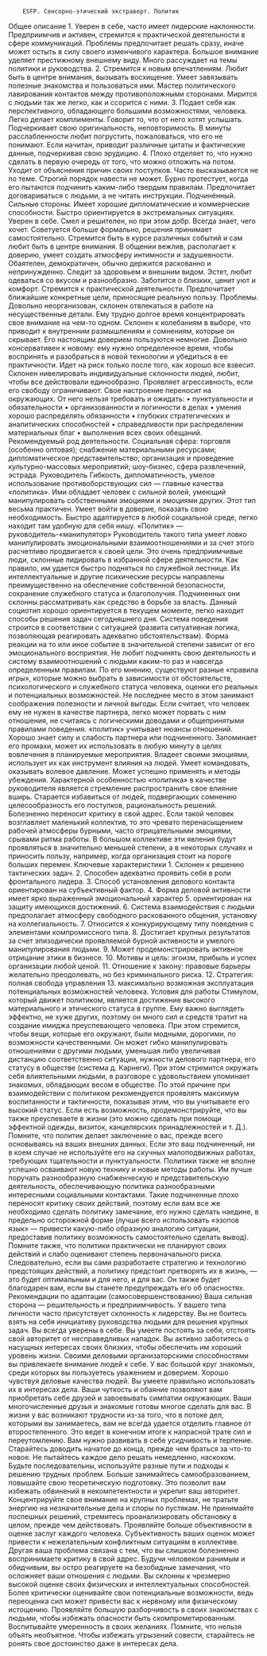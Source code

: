 
 
        ESFP. Сенсорно-этический экстраверт. Политик
Общее описание
    1. Уверен в себе, часто имеет лидерские наклонности. Предприимчив и активен, стремится к практической деятельности в сфере коммуникаций. Проблемы предпочитает решать сразу, иначе может остыть в силу своего изменчивого характера. Большое внимание уделяет престижному внешнему виду. Много рассуждает на темы политики и руководства. 
    2. Стремится к новым впечатлениям. Любит быть в центре внимания, вызывать восхищение. Умеет завязывать полезные знакомства и пользоваться ими. Мастер политического лавирования контактов между противоположными сторонами. Мирится с людьми так же легко, как и ссорится с ними. 
    3. Подает себя как перспективного, обладающего большими возможностями, человека. Легко делает комплименты. Говорит то, что от него хотят услышать. Подчеркивает свою оригинальность, неповторимость. В минуты расслабленности любит погрустить, пожаловаться, что его не понимают. Если начитан, приводит различные цитаты и фактические данные, подчеркивая свою эрудицию. 
    4. Плохо отделяет то, что нужно сделать в первую очередь от того, что можно отложить на потом. Уходит от объяснения причин своих поступков. Часто высказывается не по теме. Строгий порядок навести не может. Бурно протестует, когда его пытаются подчинить каким-либо твердым правилам. Предпочитает договариваться с людьми, а не читать инструкции. 
Подчинённый. 
Сильные стороны.
Имеет хорошие дипломатические и коммерческие способности. Быстро ориентируется в экстремальных ситуациях. Уверен в себе. Смел и решителен, но при этом добр. Всегда знает, чего хочет. Советуется больше формально, решения принимает самостоятельно. Стремится быть в курсе различных событий и сам любит быть в центре внимания. В общении вежлив, располагает к доверию, умеет создать атмосферу интимности и задушевности. Обаятелен, демократичен, обычно держится раскованно и непринужденно. Следит за здоровьем и внешним видом. Эстет, любит одеваться со вкусом и разнообразно. Заботится о близких, ценит уют и комфорт. Стремится к практической деятельности. Предпочитает ближайшие конкретные цели, приносящие реальную пользу. 
Проблемы. 
Довольно неорганизован, склонен отвлекаться в работе на несущественные детали. Ему трудно долгое время концентрировать свое внимание на чем-то одном. Склонен к колебаниям в выборе, что приводит к внутренним размышлениям и сомнениям, которые он скрывает. Его настоящим доверием пользуются немногие. Довольно консервативен к новому: ему нужно определенное время, чтобы воспринять и разобраться в новой технологии и убедиться в ее практичности. Идет на риск только после того, как хорошо все взвесит. Склонен нивелировать индивидуальные склонности людей, любит, чтобы все действовали единообразно. Проявляет агрессивность, если его свободу ограничивают. Свое настроение переносит на окружающих. 
От него нельзя требовать и ожидать: 
    • пунктуальности и обязательности 
    • организованности и логичности в делах 
    • умения хорошо распределять обязанности 
    • глубоких стратегических и аналитических способностей 
    • справедливости при распределении материальных благ 
    • выполнения всех своих обещаний. 
Рекомендуемый род деятельности. 
Социальная сфера: торговля (особенно оптовая); снабжение материальными ресурсами; дипломатическое представительство; организация и проведение культурно-массовых мероприятий; шоу-бизнес, сфера развлечений, эстрада. 
Руководитель
Гибкость, дипломатичность, умелое использование противоборствующих сил — главные качества «политика». Ими обладает человек с сильной волей, умеющий манипулировать собственными эмоциями и эмоциями других. Этот тип весьма практичен. Умеет войти в доверие, показать свою необходимость. Быстро адаптируется в любой социальной среде, легко находит там удобную для себя нишу. 
«Политик» — руководитель-«манипулятор» 
Руководитель такого типа умеет ловко манипулировать эмоциональными взаимоотношениями и за счет этого расчетливо продвигается к своей цели. Это очень предприимчивые люди, склонные лидировать в избранной сфере деятельности. Как правило, им удается быстро подняться по служебной лестнице. Их интеллектуальные и другие психические ресурсы направлены преимущественно на обеспечение собственной безопасности, сохранение служебного статуса и благополучия. Подчиненных они склонны рассматривать как средство в борьбе за власть. Данный социотип хорошо ориентируется в текущем моменте, легко находит способы решения задач сегодняшнего дня. Система поведения строится в соответствии с ситуацией (развита ситуативная логика, позволяющая реагировать адекватно обстоятельствам). Форма реакции на то или иное событие в значительной степени зависит от его эмоционального восприятия. Не любит подчинять свою деятельность и систему взаимоотношений с людьми каким-то раз и навсегда определенным правилам. По его мнению, существуют разные «правила игры», которые можно выбрать в зависимости от обстоятельств, психологического и служебного статуса человека, оценки его реальных и потенциальных возможностей. Не последнее место в этом занимают соображения полезности и личной выгоды. Если считает, что человек ему не нужен в качестве партнера, легко может порвать с ним отношения, не считаясь с логическими доводами и общепринятыми правилами поведения. «политик» учитывает нюансы отношений. Хорошо знает силу и слабость партнера или подчиненного. Запоминает его промахи, может их использовать в любую минуту в целях вовлечения в планируемые мероприятия. Владеет своими эмоциями, использует их как инструмент влияния на людей. Умеет командовать, оказывать волевое давление. Может успешно применять и методы убеждения. Характерной особенностью «политика» в качестве руководителя является стремление распространить свое влияние вширь. Старается избавиться от людей, подвергающих сомнению целесообразность его поступков, рациональность решений. Болезненно переносит критику в свой адрес. Если такой человек возглавляет маленький коллектив, то это чревато перенасыщением рабочей атмосферы бурными, часто отрицательными эмоциями, срывами ритма работы. В большом коллективе эти явления будут проявляться в значительно меньшей степени, а в некоторых случаях и приносить пользу, например, когда организация стоит на пороге больших перемен. 
Ключевые характеристики
    1. Склонен к решению тактических задач. 
    2. Способен адекватно проявить себя в роли фронтального лидера. 
    3. Способ установления делового контакта ориентирован на субъективный фактор. 
    4. Форма деловой активности имеет ярко выраженный эмоциональный характер 
    5. ориентирован на защиту имеющихся достижений. 
    6. Система взаимодействия с людьми предполагает атмосферу свободного раскованного общения, установку на коллегиальность. 
    7. Относится к конкурирующему типу поведения с элементами компромиссного типа. 
    8. Достигает крупных результатов за счет эпизодически проявляемой бурной активности и умелого манипулирования людьми. 
    9. Может продемонстрировать активное отрицание этики в бизнесе. 
    10. Мотивы и цель: эгоизм, прибыль и успех организации любой ценой. 
    11. Отношение к закону: правовые барьеры желательно преодолевать, но без криминального риска. 
    12. Стратегия: полная свобода управления 
    13. максимально возможная эксплуатация потенциальных возможностей человека. 
Условия для работы
Стимулом, который движет политиком, является достижение высокого материального и этического статуса в группе. Ему важно выглядеть эффектно, не хуже других, поэтому он много сил и средств тратит на создание имиджа преуспевающего человека. При этом стремится, чтобы вещи, которые его окружают, были модными, дорогими, по возможности качественными. Он может гибко манипулировать отношениями с другими людьми, уменьшая либо увеличивая дистанцию соответственно ситуации, нужности делового партнера, его статусу в обществе (система д. Карнеги). При этом стремится окружать себя влиятельными людьми, в разговоре с удовольствием упоминает знакомых, обладающих весом в обществе. По этой причине при взаимодействии с политиком рекомендуется проявлять максимум воспитанности и тактичности, показывая этим, что вы учитываете его высокий статус. Если есть возможность, продемонстрируйте, что вы также преуспеваете в жизни (это можно сделать при помощи эффектной одежды, визиток, канцелярских принадлежностей и т. Д.). Помните, что политик делает заключение о вас, прежде всего основываясь на ваших внешних данных. Если это ваш подчиненный, ни в коем случае не используйте его на скучных малоподвижных работах, требующих тщательности и пунктуальности. Политики также не вполне успешно осваивают новую технику и новые методы работы. Им лучше поручать разнообразную снабженческую и представительскую деятельность, обеспечивающую политика разнообразными интересными социальными контактами. Такие подчиненные плохо переносят критику своих действий, поэтому если вам все же необходимо сделать политику замечание, его нужно сделать наедине, в предельно осторожной форме (лучше всего использовать «эзопов язык» — привести какую-либо образную аналогию ситуации, предоставив политику возможность самостоятельно сделать вывод). Помните также, что политики практически не планируют своих действий и слабо оценивают степень первоначального риска. Следовательно, если вы сами разработаете стратегию и технологию предстоящих действий, а политику предстоит претворять их в жизнь, — это будет оптимальным и для него, и для вас. Он также будет благодарен вам, если вы станете предупреждать его об опасностях. 
Рекомендации по адаптации (самосовершенствованию)
Ваша сильная сторона — решительность и предприимчивость. У вашего типа личности часто присутствует склонность к лидерству. Вы не боитесь взять на себя инициативу руководства людьми для решения крупных задач. Вы всегда уверены в себе. 
Вы умеете постоять за себя, отстоять свой авторитет от несправедливых нападок. Вы активно заботитесь о насущных интересах своих близких, чтобы обеспечить им хороший уровень жизни. Своими деловыми организаторскими способностями вы привлекаете внимание людей к себе. У вас большой круг знакомых, среди которых вы пользуетесь уважением и доверием. Хорошо чувствуя деловые качества людей. Вы умеете правильно использовать их в интересах дела. 
Ваши чуткость и обаяние позволяют вам приобретать себе друзей и завоевывать симпатии окружающих. Ваши многочисленные друзья и знакомые готовы многое сделать для вас. 
В жизни у вас возникают трудности из-за того, что в потоке дел, которыми вы занимаетесь, вам не всегда удается отделить главное от второстепенного. Это ведет в конечном итоге к напрасной трате сил и переутомлению. 
Вам нужно развивать в себе усидчивость и терпение. Старайтесь доводить начатое до конца, прежде чем браться за что-то новое. Не пытайтесь каждое дело решать немедленно, наскоком. Будьте последовательны, используйте разные пути и подходы к решению трудных проблем. 
Больше занимайтесь самообразованием, повышайте свою теоретическую подготовку. Это позволит вам избежать обвинений в некомпетентности и укрепит ваш авторитет. 
Концентрируйте свое внимание на крупных проблемах, не тратьте энергию на незначительные дела и споры по пустякам. 
Не принимайте поспешных решений, стремитесь проанализировать обстановку в целом, прежде чем действовать. Проявляйте больше объективности в оценке заслуг каждого человека. Субъективность ваших оценок может привести к нежелательным конфликтным ситуациям в коллективе. 
Другая ваша проблема связана с тем, что вы слишком болезненно воспринимаете критику в свой адрес. Будучи человеком ранимым и обидчивым, вы остро реагируете на безобидные замечания, что осложняет ваши отношения с людьми. 
Вы склонны к чрезмерно высокой оценке своих физических и интеллектуальных способностей. Более критически оценивайте свои потенциальные возможности, ведь переоценка сил может привести вас к нервному или физическому истощению.
Проявляйте большую разборчивость в своих знакомствах с людьми, чтобы избежать опасности быть скомпрометированным. Воспитывайте умеренность в своих желаниях. Помните, что нельзя объять необъятное. Чтобы избежать угрызений совести, старайтесь не ронять свое достоинство даже в интересах дела. 
    
